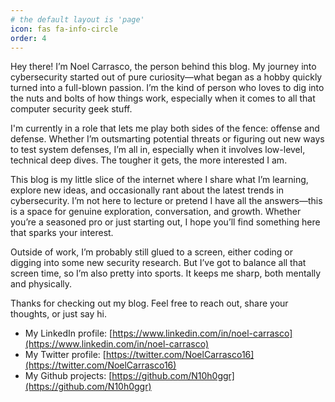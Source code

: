 ```yaml
---
# the default layout is 'page'
icon: fas fa-info-circle
order: 4
---
```


Hey there! I’m Noel Carrasco, the person behind this blog. My journey into cybersecurity started out of pure curiosity—what began as a hobby quickly turned into a full-blown passion. I’m the kind of person who loves to dig into the nuts and bolts of how things work, especially when it comes to all that computer security geek stuff.

I'm currently in a role that lets me play both sides of the fence: offense and defense. Whether I’m outsmarting potential threats or figuring out new ways to test system defenses, I’m all in, especially when it involves low-level, technical deep dives. The tougher it gets, the more interested I am.

This blog is my little slice of the internet where I share what I’m learning, explore new ideas, and occasionally rant about the latest trends in cybersecurity. I’m not here to lecture or pretend I have all the answers—this is a space for genuine exploration, conversation, and growth. Whether you’re a seasoned pro or just starting out, I hope you’ll find something here that sparks your interest.

Outside of work, I’m probably still glued to a screen, either coding or digging into some new security research. But I’ve got to balance all that screen time, so I’m also pretty into sports. It keeps me sharp, both mentally and physically.

Thanks for checking out my blog. Feel free to reach out, share your thoughts, or just say hi. 

- My LinkedIn profile: [https://www.linkedin.com/in/noel-carrasco](https://www.linkedin.com/in/noel-carrasco)
- My Twitter profile: [https://twitter.com/NoelCarrasco16](https://twitter.com/NoelCarrasco16)
- My Github projects: [https://github.com/N10h0ggr](https://github.com/N10h0ggr)
